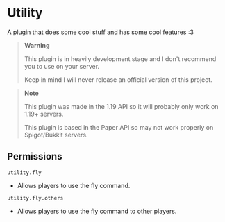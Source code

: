 # Utility

A plugin that does some cool stuff and has some cool features :3

> **Warning**
>
> This plugin is in heavily development stage and I don't recommend you to use on your server.
>
> Keep in mind I will never release an official version of this project.

> **Note**
>
> This plugin was made in the 1.19 API so it will probably only work on 1.19+ servers.
>
> This plugin is based in the Paper API so may not work properly on Spigot/Bukkit servers.

## Permissions

`utility.fly`
- Allows players to use the fly command.

`utility.fly.others`
- Allows players to use the fly command to other players.
